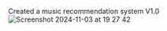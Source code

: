 Created a music recommendation system V1.0
![Screenshot 2024-11-03 at 19 27 42](https://github.com/user-attachments/assets/a3434d0c-210f-4067-9bf1-94243f913fd5)
